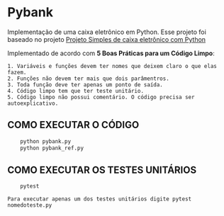 # Pybank
Implementação de uma caixa eletrônico em Python. Esse projeto foi baseado no projeto [Projeto Simples de caixa eletrônico com Python](https://github.com/giovannamascarenhas/Projeto-simples-de-Caixa-Eletr-nico-com-Python)

Implementado de acordo com **5 Boas Práticas para um Código Limpo**:

    1. Variáveis e funções devem ter nomes que deixem claro o que elas fazem.
    2. Funções não devem ter mais que dois parâmentros. 
    3. Toda função deve ter apenas um ponto de saída. 
    4. Código limpo tem que ter teste unitário. 
    5. Código limpo não possui comentário. O código precisa ser autoexplicativo. 
        
## COMO EXECUTAR O CÓDIGO
```sh
    python pybank.py
    python pybank_ref.py
```

## COMO EXECUTAR OS TESTES UNITÁRIOS
```sh
    pytest
```
    Para executar apenas um dos testes unitários digite pytest nomedoteste.py
